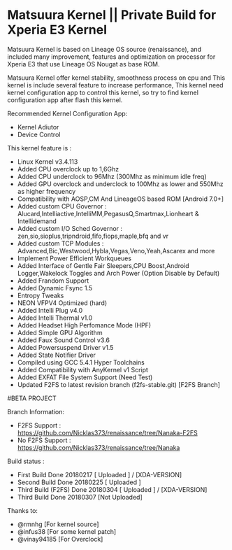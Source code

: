 # Matsuura Kernel || Private Build for Xperia E3 Kernel

Matsuura Kernel is based on Lineage OS source (renaissance), and included many improvement, features and optimization on processor for Xperia E3 that use Lineage OS Nougat as base ROM. 

Matsuura Kernel offer kernel stability, smoothness process on cpu and This kernel is include several feature to increase performance, This kernel need kernel configuration app to control this kernel, so try to find kernel configuration app after flash this kernel.

Recommended Kernel Configuration App:
- Kernel Adiutor 
- Device Control

This kernel feature is :
- Linux Kernel v3.4.113
- Added CPU overclock up to 1,6Ghz
- Added CPU underclock to 96Mhz (300Mhz as minimum idle freq)
- Added GPU overclock and underclock to 100Mhz as lower and 550Mhz as higher frequency
- Compatibility with AOSP,CM And LineageOS based ROM [Android 7.0+]
- Added custom CPU Governor 
: Alucard,Intelliactive,IntelliMM,PegasusQ,Smartmax,Lionheart & Intellidemand
- Added custom I/O Sched Governor 
: zen,sio,sioplus,tripndroid,fifo,fiops,maple,bfq and vr
- Added custom TCP Modules
: Advanced,Bic,Westwood,Hybla,Vegas,Veno,Yeah,Ascarex and more
- Implement Power Efficient Workqueues
- Added Interface of Gentle Fair Sleepers,CPU Boost,Android Logger,Wakelock Toggles and Arch Power (Option Disable by Default)
- Added Frandom Support
- Added Dynamic Fsync 1.5
- Entropy Tweaks
- NEON VFPV4 Optimized (hard)
- Added Intelli Plug v4.0
- Added Intelli Thermal v1.0
- Added Headset High Perfomance Mode (HPF)
- Added Simple GPU Algorithm
- Added Faux Sound Control v3.6
- Added Powersuspend Driver v1.5
- Added State Notifier Driver
- Compiled using GCC 5.4.1 Hyper Toolchains
- Added Compatibility with AnyKernel v1 Script
- Added EXFAT File System Support (Need Test)
- Updated F2FS to latest revision branch (f2fs-stable.git) [F2FS Branch]

#BETA PROJECT

Branch Information:
- F2FS Support : https://github.com/Nicklas373/renaissance/tree/Nanaka-F2FS
- No F2FS Support : https://github.com/Nicklas373/renaissance/tree/Nanaka

Build status :

- First  Build        Done         20180217      [  Uploaded  ] / [XDA-VERSION]
- Second Build        Done         20180225      [  Uploaded  ]
- Third  Build (F2FS) Done	   20180304	 [  Uploaded  ] / [XDA-VERSION]
- Third  Build 	      Done 	   20180307      [Not Uploaded]

Thanks to: 
- @rmnhg      [For kernel source] 
- @infus38    [For some kernel patch] 
- @vinay94185 [For Overclock]
